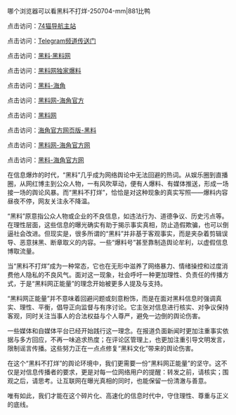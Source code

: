 哪个浏览器可以看黑料不打烊-250704-mm|881比鸭

点击访问：<a href="https://74mao.com/">74猫导航主站</a>

点击访问：<a href="https://74mao.com/">Telegram频道传送门</a>

点击访问：<a href="https://heiliaolvzlu3.pages.dev">黑料·黑料网</a>

点击访问：<a href="https://heiliaoyvnrda.pages.dev">黑料网独家爆料</a>

点击访问：<a href="https://gdas.pages.dev/">黑料-海角</a>

点击访问：<a href="https://jha.pages.dev/">黑料网-海角官方</a>

点击访问：<a href="https://fge-7ja.pages.dev/">黑料网</a>

点击访问：<a href="https://haef.pages.dev/">海角官方网页版-黑料</a>

点击访问：<a href="https://sdbsd.pages.dev/">黑料网-海角官方网</a>

点击访问：<a href="https://gbs-3wd.pages.dev/">黑料-海角官方网</a>

在信息爆炸的时代，“黑料”几乎成为网络舆论中无法回避的热词。从娱乐圈到直播圈，从网红博主到公众人物，一有风吹草动，便有人爆料、有媒体推送，形成一场接一场的舆论风暴。而“黑料不打烊”，恰恰是对这种现象的真实写照——爆料内容昼夜不停，网友关注永不降温。

“黑料”原意指公众人物或企业的不良信息，如违法行为、道德争议、历史污点等。在理性层面，这些信息的曝光确实有助于揭示事实真相，防止造假欺骗，也可以倒逼社会改进。但现实是，很多所谓的“黑料”并非基于客观事实，而是夹杂着剪辑误导、恶意抹黑、断章取义的内容。一些“爆料号”甚至靠制造舆论牟利，以虚假信息博取流量。

当“黑料不打烊”成为一种常态，它也在无形中滋养了网络暴力、情绪操控和过度消费他人隐私的不良风气。面对这一现象，社会呼吁一种更加理性、负责任的传播方式，于是“黑料网正能量”的理念开始被更多人提及与支持。

“黑料网正能量”并不意味着回避问题或刻意粉饰，而是在面对黑料信息时强调真实、理性、平衡，倡导正向监督与有序讨论。它主张对信息进行核实、对争议保持客观，同时关注当事人的合法权益与个人尊严，避免一边倒的舆论伤害。

一些媒体和自媒体平台已经开始践行这一理念。在报道负面新闻时更加注重事实依据与多方回应，不再一味追求热度；在评论区管理上，也更加注重引导文明发言，限制谣言传播。这些努力正在一点点修复“黑料文化”带来的舆论伤害。

在这个“黑料不打烊”的舆论环境中，我们更需要一份“黑料网正能量”的坚守。这不仅是对信息传播者的要求，更是对每一位网络用户的提醒：转发之前，请核实；围观之后，请思考。让互联网在曝光真相的同时，也能保留一份清澈与善意。

唯有如此，我们才能在这个碎片化、高速化的信息时代中，守住理性、尊重与正义的底线。

